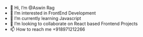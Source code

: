 - 👋 Hi, I’m @Aswin Rag 
- 👀 I’m interested in FrontEnd Development
- 🌱 I’m currently learning Javascript
- 💞️ I’m looking to collaborate on React based Frontend Projects 
- 📫 How to reach me +918971212266

<!---
Azvinkrish/Azvinkrish is a ✨ special ✨ repository because its `README.md` (this file) appears on your GitHub profile.
You can click the Preview link to take a look at your changes.
--->

